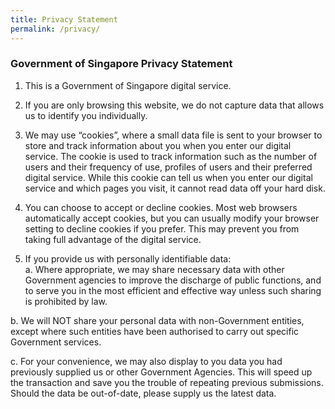 ```yaml
---
title: Privacy Statement
permalink: /privacy/
---
```


### **Government of Singapore Privacy Statement**

1. This is a Government of Singapore digital service.

2. If you are only browsing this website, we do not capture data that allows us to identify you individually.

3. We may use “cookies”, where a small data file is sent to your browser to store and track information about you when you enter our digital service. The cookie is used to track information such as the number of users and their frequency of use, profiles of users and their preferred digital service. While this cookie can tell us when you enter our digital service and which pages you visit, it cannot read data off your hard disk.

4. You can choose to accept or decline cookies. Most web browsers automatically accept cookies, but you can usually modify your browser setting to decline cookies if you prefer. This may prevent you from taking full advantage of the digital service.

5. If you provide us with personally identifiable data:<br>
a. Where appropriate, we may share necessary data with other Government agencies to improve the discharge of public functions, and to serve you in the most efficient and effective way unless such sharing is prohibited by law.<br>

b. We will NOT share your personal data with non-Government entities, except where such entities have been authorised to carry out specific Government services.<br>

c. For your convenience, we may also display to you data you had previously supplied us or other Government Agencies. This will speed up the transaction and save you the trouble of repeating previous submissions. Should the data be out-of-date, please supply us the latest data.

